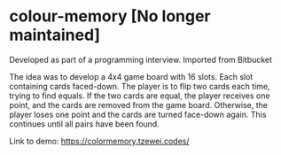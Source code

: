 # colour-memory [No longer maintained]

Developed as part of a programming interview. Imported from Bitbucket

The idea was to develop a 4x4 game board with 16 slots.
Each slot containing cards faced-down.
The player is to flip two cards each time, trying to find equals. If the two cards are equal, the player receives one point, and the cards are removed from the game board. Otherwise, the player loses one point and the cards are turned face-down again. This continues until all pairs have been found.

Link to demo: https://colormemory.tzewei.codes/
